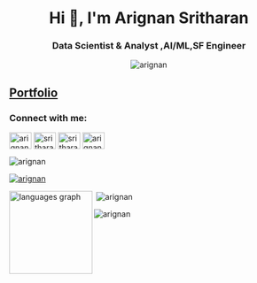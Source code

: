 <h1 align="center">Hi 👋, I'm Arignan Sritharan</h1>
<h3 align="center">Data Scientist & Analyst ,AI/ML,SF Engineer</h3>

<p align="Center"> <img src="https://www.iiserkol.ac.in/~cds/assets/image/intro_to_comp_programming.jpg" alt="arignan"  /> </p>
<h2><a href="https://arignan.github.io/">Portfolio</a></h2>
<h3 align="left">Connect with me:</h3>
<p align="left">
<a href="https://linkedin.com/in/arignansritharan" target="_blank"><img align="center" src="https://raw.githubusercontent.com/rahuldkjain/github-profile-readme-generator/master/src/images/icons/Social/linked-in-alt.svg" alt="arignan sritharan" height="30" width="40" /></a>
<a href="https://fb.com/sritharan arignan" target="_blank"><img align="center" src="https://raw.githubusercontent.com/rahuldkjain/github-profile-readme-generator/master/src/images/icons/Social/facebook.svg" alt="sritharan arignan" height="30" width="40" /></a>
<a href="https://instagram.com/sritharan arignan" target="_blank"><img align="center" src="https://raw.githubusercontent.com/rahuldkjain/github-profile-readme-generator/master/src/images/icons/Social/instagram.svg" alt="sritharan arignan" height="30" width="40" /></a>
<a href="https://www.leetcode.com/arignan sritharan" target="_blank"><img align="center" src="https://raw.githubusercontent.com/rahuldkjain/github-profile-readme-generator/master/src/images/icons/Social/leet-code.svg" alt="arignan sritharan" height="30" width="40" /></a>
</p>

<p align="left"> <img src="https://komarev.com/ghpvc/?username=arignan&label=Profile%20views&color=0e75b6&style=flat" alt="arignan" /> </p>

<p align="left"> <a href="https://github.com/ryo-ma/github-profile-trophy"><img src="https://github-profile-trophy.vercel.app/?username=arignan&theme=onedark&margin-w=15" alt="arignan" /></a> </p>

<p ><img src="https://github-readme-stats.vercel.app/api/top-langs?username=arignan&locale=en&hide_title=false&layout=compact&card_width=320&langs_count=5&theme=dracula&hide_border=false" height="150" alt="languages graph" align="left" />

&nbsp;<img align="center" src="https://github-readme-stats.vercel.app/api?username=arignan&show_icons=true&locale=en" alt="arignan" align="right" /></p>


<p><img align="center" src="https://github-readme-streak-stats.herokuapp.com/?user=arignan&" alt="arignan" /></p>

